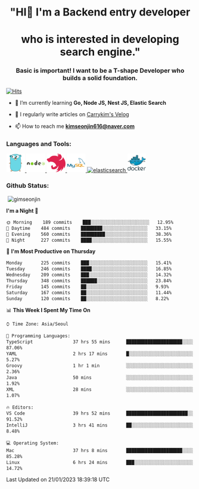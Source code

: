 <h1 align="center">"HI👋 I'm a Backend entry developer </h1>
<h1 align="center"> who is interested in developing search engine."</h1>
<h3 align="center">Basic is important! I want to be a T-shape Developer who builds a solid foundation.</h3>

[![Hits](https://hits.seeyoufarm.com/api/count/incr/badge.svg?url=https%3A%2F%2Fgithub.com%2Fgimseonjin&count_bg=%2318BFE5&title_bg=%23555555&icon=ko-fi.svg&icon_color=%23E7E7E7&title=hits&edge_flat=false)](https://hits.seeyoufarm.com)

- 🌱 I’m currently learning **Go, Node JS, Nest JS, Elastic Search**

- 📝 I regularly write articles on [Carrykim's Velog](https://velog.io/@carrykim)

- 📫 How to reach me **kimseonjin616@naver.com**


<h3 align="left">Languages and Tools:</h3>
<p align="left"> 
<a href="https://golang.org" target="_blank" rel="noreferrer"> <img src="https://raw.githubusercontent.com/devicons/devicon/master/icons/go/go-original.svg" alt="go" width="10%" height="10%"/> </a>
<a href="https://nodejs.org" target="_blank" rel="noreferrer"> <img src="https://raw.githubusercontent.com/devicons/devicon/master/icons/nodejs/nodejs-original-wordmark.svg" alt="nodejs" width="10%" height="10%"/> </a> <a></a>
<a href="https://nestjs.com/" target="_blank" rel="noreferrer"> <img src="https://raw.githubusercontent.com/devicons/devicon/master/icons/nestjs/nestjs-plain.svg" alt="nestjs" width="10%" height="10%"/> </a> 
<a href="https://www.mysql.com/" target="_blank" rel="noreferrer"> <img src="https://raw.githubusercontent.com/devicons/devicon/master/icons/mysql/mysql-original-wordmark.svg" alt="mysql" width="10%" height="10%"/>  </a>
 <a href="https://www.elastic.co" target="_blank" rel="noreferrer"> <img src="https://www.vectorlogo.zone/logos/elastic/elastic-icon.svg" alt="elasticsearch" width="10%" height="10%"/> </a> 
 <a href="https://www.docker.com/" target="_blank" rel="noreferrer"> <img src="https://raw.githubusercontent.com/devicons/devicon/master/icons/docker/docker-original-wordmark.svg" alt="docker" width="10%" height="10%"/> </a>
</p>


<h3 align="left">Github Status:</h3>
<p align="left">
 <p>&nbsp;<img align="center" src="https://github-readme-stats.vercel.app/api?username=gimseonjin&show_icons=true&locale=en" alt="gimseonjin" /></p>
</p>


<!--START_SECTION:waka-->
**I'm a Night 🦉** 

```text
🌞 Morning    189 commits    ███░░░░░░░░░░░░░░░░░░░░░░   12.95% 
🌆 Daytime    484 commits    ████████░░░░░░░░░░░░░░░░░   33.15% 
🌃 Evening    560 commits    █████████░░░░░░░░░░░░░░░░   38.36% 
🌙 Night      227 commits    ████░░░░░░░░░░░░░░░░░░░░░   15.55%

```
📅 **I'm Most Productive on Thursday** 

```text
Monday       225 commits    ███░░░░░░░░░░░░░░░░░░░░░░   15.41% 
Tuesday      246 commits    ████░░░░░░░░░░░░░░░░░░░░░   16.85% 
Wednesday    209 commits    ███░░░░░░░░░░░░░░░░░░░░░░   14.32% 
Thursday     348 commits    ██████░░░░░░░░░░░░░░░░░░░   23.84% 
Friday       145 commits    ██░░░░░░░░░░░░░░░░░░░░░░░   9.93% 
Saturday     167 commits    ██░░░░░░░░░░░░░░░░░░░░░░░   11.44% 
Sunday       120 commits    ██░░░░░░░░░░░░░░░░░░░░░░░   8.22%

```


📊 **This Week I Spent My Time On** 

```text
⌚︎ Time Zone: Asia/Seoul

💬 Programming Languages: 
TypeScript               37 hrs 55 mins      █████████████████████░░░░   87.06% 
YAML                     2 hrs 17 mins       █░░░░░░░░░░░░░░░░░░░░░░░░   5.27% 
Groovy                   1 hr 1 min          ░░░░░░░░░░░░░░░░░░░░░░░░░   2.36% 
Java                     50 mins             ░░░░░░░░░░░░░░░░░░░░░░░░░   1.92% 
XML                      28 mins             ░░░░░░░░░░░░░░░░░░░░░░░░░   1.07%

🔥 Editors: 
VS Code                  39 hrs 52 mins      ███████████████████████░░   91.52% 
IntelliJ                 3 hrs 41 mins       ██░░░░░░░░░░░░░░░░░░░░░░░   8.48%

💻 Operating System: 
Mac                      37 hrs 8 mins       █████████████████████░░░░   85.28% 
Linux                    6 hrs 24 mins       ███░░░░░░░░░░░░░░░░░░░░░░   14.72%

```


 Last Updated on 21/01/2023 18:39:18 UTC
<!--END_SECTION:waka-->
